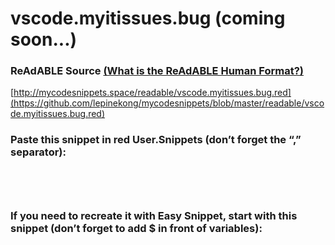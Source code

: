 
# vscode.myitissues.bug (coming soon...)


### ReAdABLE Source [(What is the ReAdABLE Human Format?)](http://readablehumanformat.com)

[http://mycodesnippets.space/readable/vscode.myitissues.bug.red](https://github.com/lepinekong/mycodesnippets/blob/master/readable/vscode.myitissues.bug.red)


### Paste this snippet in red User.Snippets (don’t forget the “,” separator):



```


        
```



### If you need to recreate it with Easy Snippet, start with this snippet (don’t forget to add $ in front of variables):



```

            
        
```


